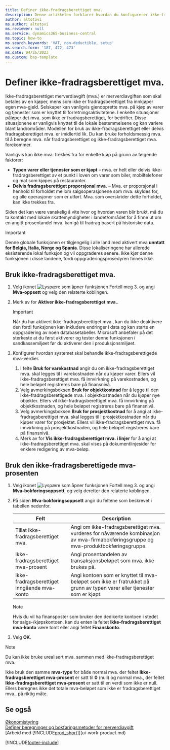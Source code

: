```yaml
---
title: Definer ikke-fradragsberettiget mva.
description: Denne artikkelen forklarer hvordan du konfigurerer ikke-fradragsberettiget mva. i Microsoft Dynamics 365 Business Central.
author: altotovi
ms.author: altotovi
ms.reviewer: null
ms.service: dynamics365-business-central
ms.topic: how-to
ms.search.keywords: 'VAT, non-deductible, setup'
ms.search.form: '187, 472, 473'
ms.date: 04/26/2023
ms.custom: bap-template
---
```


# <a name="set-up-non-deductible-vat"></a>Definer ikke-fradragsberettiget mva.

Ikke-fradragsberettiget merverdiavgift (mva.) er merverdiavgiften som skal betales av en kjøper, mens som ikke er fradragsberettiget fra innkjøper egen mva-gjeld. Selskaper kan vanligvis gjenopprette mva. på kjøp av varer og tjenester som er knyttet til forretningsaktivitetene. I enkelte situasjoner påløper det mva. som ikke er fradragsberettiget, for bedrifter. Disse situasjonene er vanligvis knyttet til de lokale bestemmelsene og kan variere blant land/områder. Modellen for bruk av ikke-fradragsberettiget eller delvis fradragsberettiget mva. er imidlertid lik. Du kan bruke forholdsmessig mva. til å beregne mva. når fradragsberettiget og ikke-fradragsberettiget mva. forekommer.

Vanligvis kan ikke mva. trekkes fra for enkelte kjøp på grunn av følgende faktorer:

- **Typen varer eller tjenester som er kjøpt** – mva. er helt eller delvis ikke-fradragsberettiget av et punkt i loven om varer som biler, mobiltelefoner og mat som kjøpes på restauranter.
- **Delvis fradragsberettiget proporsjonal mva.** – Mva. er proporsjonal i henhold til forholdet mellom salgsoperasjonene som mva. skyldes for, og alle operasjoner som er utført. Mva. som overskrider dette forholdet, kan ikke trekkes fra.

Siden det kan være vanskelig å vite hvor og hvordan varen blir brukt, må du ta kontakt med lokale skattemyndigheter i landet/området for å finne ut om en angitt prosentandel mva. kan gå til fradrag basert på historiske data. 

> [!IMPORTANT]
> Denne globale funksjonen er tilgjengelig i alle land med aktivert mva **unntatt for Belgia, Italia, Norge og Spania**. Disse lokaliseringene har allerede eksisterende lokal funksjon og vil oppgraderes senere. Ikke kjør denne funksjonen i disse landene, fordi oppgraderingsprosedyren finnes ikke.

## <a name="use-non-deductible-vat"></a>Bruk ikke-fradragsberettiget mva.

1. Velg ikonet ![Lyspære som åpner funksjonen Fortell meg 3.](media/ui-search/search_small.png "Fortell hva du vil gjøre") og angi **Mva-oppsett** og velg den relaterte koblingen.
2. Merk av for **Aktiver ikke-fradragsberettiget mva.**.

    > [!IMPORTANT]
    > Når du har aktivert ikke-fradragsberettiget mva., kan du ikke deaktivere den fordi funksjonen kan inkludere endringer i data og kan starte en oppgradering av noen databasetabeller. Microsoft anbefaler på det sterkeste at du først aktiverer og tester denne funksjonen i sandkassemiljøet før du aktiverer den i produksjonsmiljøet.

3. Konfigurer hvordan systemet skal behandle ikke-fradragsberettigede mva-verdier.

    1. I felte **Bruk for varekostnad** angir du om ikke-fradragsberettiget mva. skal legges til i varekostnaden når du kjøper varer. Ellers vil ikke-fradragsberettiget mva. få innvirkning på varekostnaden, og hele beløpet registreres bare på finansnivå.
    2. Velg avmerkingsboksen **Bruk for objektkostnad** for å legge til den ikke-fradragsberettigede mva. i objektkostnaden når du kjøper nye objekter. Ellers vil ikke-fradragsberettiget mva. få innvirkning på objektkostnaden, og hele beløpet registreres bare på finansnivå.
    3. Velg avmerkingsboksen **Bruk for prosjektkostnad** for å angi at ikke-fradragsberettiget mva. skal legges til i prosjektkostnaden når du kjøper varer for prosjektet. Ellers vil ikke-fradragsberettiget mva. få innvirkning på prosjektkostnaden, og hele beløpet registreres bare på finansnivå.
    4. Merk av for **Vis ikke-fradragsberettiget mva. i linjer** for å angi at ikke-fradragsberettiget mva. skal vises på dokumentlinjesider for enklere redigering av mva-beløp.

## <a name="use-the-non-deductible-vat-percentage"></a>Bruk den ikke-fradragsberettigede mva-prosenten

1. Velg ikonet ![Lyspære som åpner funksjonen Fortell meg 3.](media/ui-search/search_small.png "Fortell hva du vil gjøre") og angi **Mva-bokføringsoppsett**, og velg deretter den relaterte koblingen.
2. På siden **Mva-bokføringsoppsett** angir du feltene som beskrevet i tabellen nedenfor.

    | Felt | Description |
    |-------|-------------|
    | Tillat ikke-fradragsberettiget mva. | Angi om ikke-fradragsberettiget mva. vurderes for nåværende kombinasjon av mva-firmabokføringsgruppe og mva-produktbokføringsgruppe. |
    | Ikke-fradragsberettiget mva-prosent | Angi prosentandelen av transaksjonsbeløpet som mva. ikke brukes på. |
    | Ikke-fradragsberettiget inngående mva-konto | Angi kontoen som er knyttet til mva-beløpet som ikke er fratrukket på grunn av typen varer eller tjenester som er kjøpt. |

    > [!NOTE]
    > Hvis du vil ha finansposter som bruker den dedikerte kontoen i stedet for salgs-/kjøpskontoen, kan du enten la feltet **Ikke-fradragsberettiget mva-konto** være tomt eller angi feltet **Finanskonto**.

3. Velg **OK**.

> [!NOTE]
> Du kan ikke bruke urealisert mva. sammen med ikke-fradragsberettiget mva.
>
> Ikke bruk den samme **mva-type** for både normal mva. der feltet **Ikke-fradragsberettiget mva-prosent** er satt til **0** (null) og normal mva., der feltet **Ikke-fradragsberettiget mva-prosent** er satt til en verdi som ikke er null. Ellers beregnes ikke det totale mva-beløpet som ikke er fradragsberettiget mva., på riktig måte.

## <a name="see-also"></a>Se også

[Økonomistyring](finance.md)  
[Definer beregninger og bokføringsmetoder for merverdiavgift](finance-setup-vat.md)  
[Arbeid med [!INCLUDE[prod_short](includes/prod_short.md)]](ui-work-product.md)

[!INCLUDE[footer-include](includes/footer-banner.md)]

